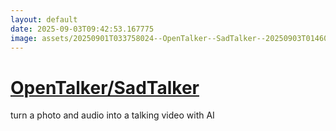 ```yaml
---
layout: default
date: 2025-09-03T09:42:53.167775
image: assets/20250901T033758024--OpenTalker--SadTalker--20250903T014604479--cropped.png
---
```


# [OpenTalker/SadTalker](https://github.com/OpenTalker/SadTalker)

turn a photo and audio into a talking video with AI
